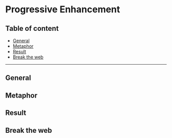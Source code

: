 # Progressive Enhancement

## Table of content
- [General](#general)
- [Metaphor](#metaphor)
- [Result](#result)
- [Break the web](#break-the-web)
---
## General

## Metaphor

## Result

## Break the web
